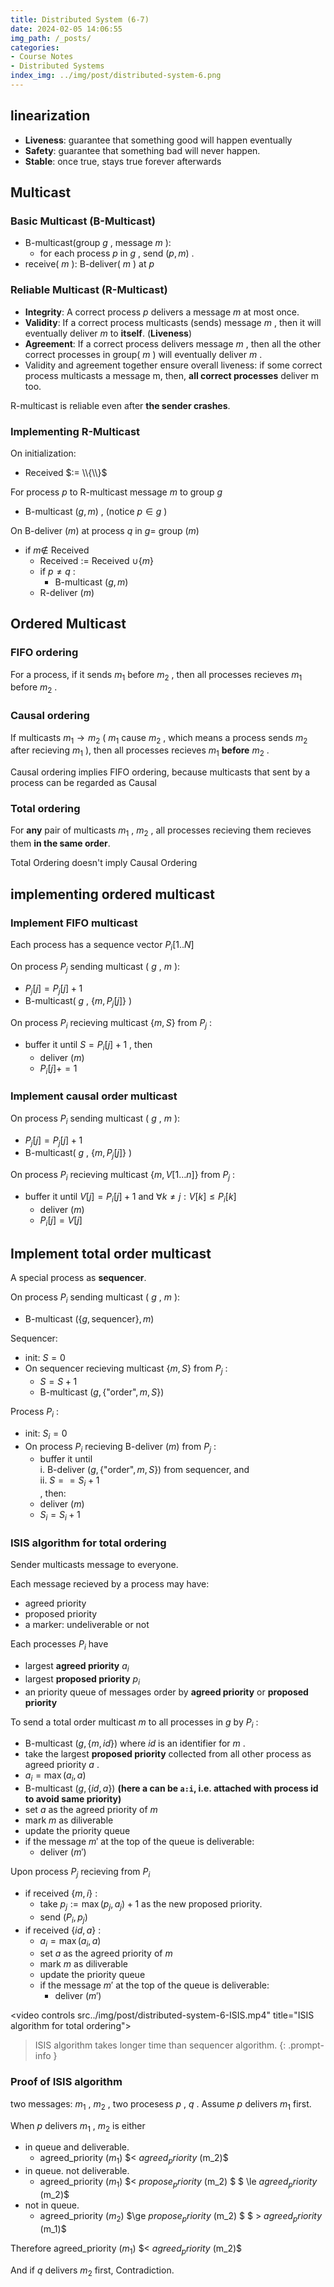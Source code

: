 ```yaml
---
title: Distributed System (6-7)
date: 2024-02-05 14:06:55
img_path: /_posts/
categories:
- Course Notes
- Distributed Systems
index_img: ../img/post/distributed-system-6.png
---
```


## linearization

- **Liveness**: guarantee that something good will happen eventually
- **Safety**: guarantee that something bad will never happen.
- **Stable**: once true, stays true forever afterwards

## Multicast

### Basic Multicast (B-Multicast)

- B-multicast(group $g$ , message $m$ ):
  - for each process $p$ in $g$ , send $(p,m)$ .
- receive( $m$ ): B-deliver( $m$ ) at $p$ 

### Reliable Multicast (R-Multicast)

- **Integrity**: A correct process $p$ delivers a message $m$ at most once.
- **Validity**: If a correct process multicasts (sends) message $m$ , then it will eventually deliver $m$ to **itself**. (**Liveness**)
- **Agreement**: If a correct process delivers message $m$ , then all the other correct processes in group( $m$ ) will eventually deliver $m$ .
- Validity and agreement together ensure overall liveness: if some
correct process multicasts a message m, then, **all correct processes**
deliver m too.

R-multicast is reliable even after **the sender crashes**.

### Implementing R-Multicast

On initialization:

- Received $:= \\{\\}$ 

For process $p$ to R-multicast message $m$ to group $g$ 

- B-multicast $(g,m)$ , (notice $p\in g$ )

On B-deliver $(m)$ at process $q$ in $g=$ group $(m)$ 

- if $m \notin$ Received
  - Received $:=$ Received $\cup \{ m \}$ 
  - if $p \ne q$ :
    - B-multicast $(g, m)$ 
  - R-deliver $(m)$ 

## Ordered Multicast

### FIFO ordering

For a process, if it sends $m_1$ before $m_2$ , then all processes recieves $m_1$ before $m_2$ .

### Causal ordering

If multicasts $m_1 \to m_2$ ( $m_1$ cause $m_2$ , which means a process sends $m_2$ after recieving $m_1$ ), then all processes recieves $m_1$ **before** $m_2$ .

Causal ordering implies FIFO ordering, because multicasts that sent by a process can be regarded as Causal

### Total ordering

For **any** pair of multicasts $m_1$ , $m_2$ , all processes recieving them recieves them **in the same order**.

Total Ordering doesn't imply Causal Ordering

## implementing ordered multicast

### Implement FIFO multicast

Each process has a sequence vector $P_i[1..N]$ 

On process $P_j$ sending multicast ( $g$ , $m$ ):

- $P_j[j] = P_j[j] + 1$ 
- B-multicast( $g$ , $\{m, P_j[j]\}$ )

On process $P_i$ recieving multicast $\{m, S\}$ from $P_j$ :

- buffer it until $S = P_i[j] + 1$ , then
  - deliver $(m)$ 
  - $P_i[j] += 1$ 

### Implement causal order multicast

On process $P_i$ sending multicast ( $g$ , $m$ ):

- $P_j[j] = P_j[j] + 1$ 
- B-multicast( $g$ , $\{m, P_j[j]\}$ )

On process $P_i$ recieving multicast $\{m, V[1 \ldots n]\}$ from $P_j$ :

- buffer it until $V[j] = P_i[j] + 1$ and $\forall k\ne j: V[k] \le P_i[k]$ 
  - deliver $(m)$ 
  - $P_i[j] = V[j]$ 

## Implement total order multicast

A special process as **sequencer**.

On process $P_i$ sending multicast ( $g$ , $m$ ):

- B-multicast $(\{g, \text{sequencer}\}, m)$ 

Sequencer:

- init: $S = 0$ 
- On sequencer recieving multicast $\{m, S\}$ from $P_j$ :
  - $S = S + 1$ 
  - B-multicast $(g, \{ \text{"order"}, m ,S \})$ 

Process $P_i$ :

- init: $S_i = 0$ 
- On process $P_i$ recieving B-deliver $(m)$ from $P_j$ :
  - buffer it until
<br>i. B-deliver $(g, \{ \text{"order"}, m ,S \})$ from sequencer, and
<br>ii. $S == S_i + 1$ 
<br>, then:
  - deliver $(m)$ 
  - $S_i = S_i + 1$ 

### ISIS algorithm for total ordering

Sender multicasts message to everyone.

Each message recieved by a process may have:

- agreed priority
- proposed priority
- a marker: undeliverable or not

Each processes $P_i$ have

- largest **agreed priority** $a_i$ 
- largest **proposed priority** $p_i$ 
- an priority queue of messages order by **agreed priority** or **proposed priority**

To send a total order multicast $m$ to all processes in $g$ by $P_i$ :

- B-multicast $(g, \{ m, id\})$ where $id$ is an identifier for $m$ .
- take the largest **proposed priority** collected from all other process as agreed priority $a$ .
- $a_i = \max(a_i, a)$ 
- B-multicast $(g, \{ id, a\})$ **(here a can be `a:i`, i.e. attached with process id to avoid same priority)**
- set $a$ as the agreed priority of $m$ 
- mark $m$ as diliverable
- update the priority queue
- if the message $m'$ at the top of the queue is deliverable:
  - deliver $(m')$ 

Upon process $P_j$ recieving from $P_i$ 

- if received $\{ m, i\}$ :
  - take $p_j := \max(p_j, a_j) + 1$ as the new proposed priority.
  - send $(P_i, p_j)$ 
- if received $\{ id, a\}$ :
  - $a_i = \max(a_i, a)$ 
  - set $a$ as the agreed priority of $m$ 
  - mark $m$ as diliverable
  - update the priority queue
  - if the message $m'$ at the top of the queue is deliverable:
    - deliver $(m')$ 

<video controls src../img/post/distributed-system-6-ISIS.mp4" title="ISIS algorithm for total ordering"></video>

> ISIS algorithm takes longer time than sequencer algorithm.
{: .prompt-info }

### Proof of ISIS algorithm

two messages: $m_1$ , $m_2$ , two procesess $p$ , $q$ .
Assume $p$ delivers $m_1$ first.

When $p$ delivers $m_1$ , $m_2$ is either

- in queue and deliverable.
  - agreed_priority $(m_1)$ $< $agreed_priority$ (m_2)$
- in queue. not deliverable.
  - agreed_priority $(m_1)$ $< $propose_priority$ (m_2) $ $ \le $agreed_priority$ (m_2)$
- not in queue.
  - agreed_priority $(m_2)$ $\ge $propose_priority$ (m_2) $ $ > $agreed_priority$ (m_1)$

Therefore
agreed_priority $(m_1)$ $< $agreed_priority$ (m_2)$

And if $q$ delivers $m_2$ first, Contradiction.
